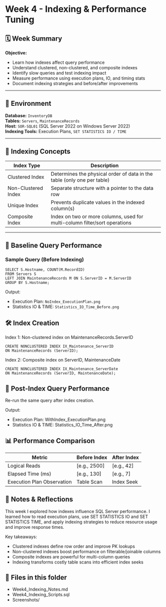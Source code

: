 # Week 4 - Indexing & Performance Tuning

## 🗓️ Week Summary

**Objective:**  
- Learn how indexes affect query performance  
- Understand clustered, non-clustered, and composite indexes  
- Identify slow queries and test indexing impact  
- Measure performance using execution plans, IO, and timing stats  
- Document indexing strategies and before/after improvements

---

## 🏢 Environment

**Database:** `InventoryDB`  
**Tables:** `Servers`, `MaintenanceRecords`  
**Host:** `SOR-SQL01` (SQL Server 2022 on Windows Server 2022)  
**Indexing Tools:** Execution Plans, `SET STATISTICS IO / TIME`

---

## 🧱 Indexing Concepts

| Index Type         | Description                                                                 |
|--------------------|-----------------------------------------------------------------------------|
| Clustered Index     | Determines the physical order of data in the table (only one per table)     |
| Non-Clustered Index | Separate structure with a pointer to the data row                           |
| Unique Index        | Prevents duplicate values in the indexed column(s)                          |
| Composite Index     | Index on two or more columns, used for multi-column filter/sort operations |

---

## 🔎 Baseline Query Performance

### Sample Query (Before Indexing)

```
SELECT S.Hostname, COUNT(M.RecordID)
FROM Servers S
LEFT JOIN MaintenanceRecords M ON S.ServerID = M.ServerID
GROUP BY S.Hostname;
```
Output:

- Execution Plan: `NoIndex_ExecutionPlan.png`
- Statistics IO & TIME: `Statistics_IO_Time_Before.png`

## 🛠️ Index Creation  
Index 1: Non-clustered index on MaintenanceRecords.ServerID
```
CREATE NONCLUSTERED INDEX IX_Maintenance_ServerID
ON MaintenanceRecords (ServerID);
```

Index 2: Composite index on ServerID, MaintenanceDate
```
CREATE NONCLUSTERED INDEX IX_Maintenance_ServerDate
ON MaintenanceRecords (ServerID, MaintenanceDate);
```
## 🔁 Post-Index Query Performance  
Re-run the same query after index creation.

Output:
- Execution Plan: WithIndex_ExecutionPlan.png
- Statistics IO & TIME: Statistics_IO_Time_After.png

## 📊 Performance Comparison  
|Metric	|Before Index	|After Index|
|------|-----------|-------------|
|Logical Reads	|[e.g., 2500]	|[e.g., 42]|
|Elapsed Time (ms)	|[e.g., 130]	|[e.g., 7]|
|Execution Plan Observation	|Table Scan|	Index Seek|

## 📝 Notes & Reflections  
This week I explored how indexes influence SQL Server performance. I learned how to read execution plans, use SET STATISTICS IO and SET STATISTICS TIME, and apply indexing strategies to reduce resource usage and improve response times.

Key takeaways:

- Clustered indexes define row order and improve PK lookups  
- Non-clustered indexes boost performance on filterable/joinable columns  
- Composite indexes are powerful for multi-column queries  
- Indexing transforms costly table scans into efficient index seeks  

## 🔗 Files in this folder
- Week4_Indexing_Notes.md
- Week4_Indexing_Scripts.sql
- Screenshots/








